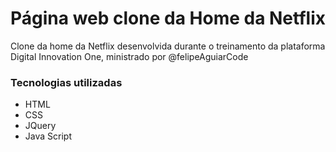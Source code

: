 # Página web clone da Home da Netflix

Clone da home da Netflix desenvolvida durante o treinamento da plataforma Digital Innovation One, ministrado por @felipeAguiarCode



### Tecnologias utilizadas

- HTML
- CSS
- JQuery
- Java Script
